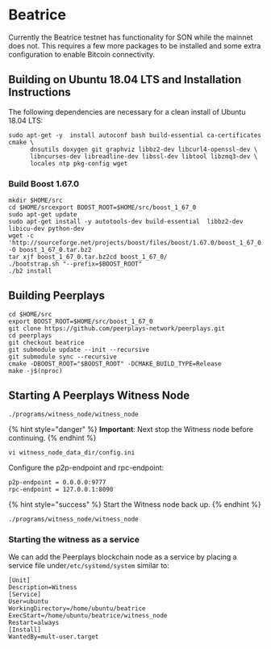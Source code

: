 # Beatrice

Currently the Beatrice testnet has functionality for SON while the mainnet does not. This requires a few more packages to be installed and some extra configuration to enable Bitcoin connectivity.

## Building on Ubuntu 18.04 LTS and Installation Instructions <a id="building-on-ubuntu-18-04-lts-and-installation-instructions"></a>

The following dependencies are necessary for a clean install of Ubuntu 18.04 LTS:

```text
sudo apt-get -y  install autoconf bash build-essential ca-certificates cmake \
      dnsutils doxygen git graphviz libbz2-dev libcurl4-openssl-dev \
      libncurses-dev libreadline-dev libssl-dev libtool libzmq3-dev \
      locales ntp pkg-config wget
```

### Build Boost 1.67.0 <a id="build-boost-1-67-0"></a>

```text
mkdir $HOME/src
cd $HOME/srcexport BOOST_ROOT=$HOME/src/boost_1_67_0
sudo apt-get update
sudo apt-get install -y autotools-dev build-essential  libbz2-dev libicu-dev python-dev
wget -c 'http://sourceforge.net/projects/boost/files/boost/1.67.0/boost_1_67_0.tar.bz2/download'\     
-O boost_1_67_0.tar.bz2
tar xjf boost_1_67_0.tar.bz2cd boost_1_67_0/
./bootstrap.sh "--prefix=$BOOST_ROOT"
./b2 install
```

## Building Peerplays <a id="building-peerplays"></a>

```text
cd $HOME/src
export BOOST_ROOT=$HOME/src/boost_1_67_0
git clone https://github.com/peerplays-network/peerplays.git
cd peerplays
git checkout beatrice
git submodule update --init --recursive
git submodule sync --recursive
cmake -DBOOST_ROOT="$BOOST_ROOT" -DCMAKE_BUILD_TYPE=Release
make -j$(nproc)
```

## Starting A Peerplays Witness Node <a id="starting-a-peerplays-witness-node"></a>

```text
./programs/witness_node/witness_node
```

{% hint style="danger" %}
**Important**: Next stop the Witness node before continuing.
{% endhint %}

```text
vi witness_node_data_dir/config.ini
```

Configure the p2p-endpoint and rpc-endpoint:

```text
p2p-endpoint = 0.0.0.0:9777
rpc-endpoint = 127.0.0.1:8090
```

{% hint style="success" %}
Start the Witness node back up.
{% endhint %}

```text
./programs/witness_node/witness_node
```

### Starting the witness as a service <a id="starting-the-witness-as-a-service"></a>

We can add the Peerplays blockchain node as a service by placing a service file under`/etc/systemd/system` similar to:

```text
[Unit]
Description=Witness
[Service]
User=ubuntu
WorkingDirectory=/home/ubuntu/beatrice
ExecStart=/home/ubuntu/beatrice/witness_node
Restart=always
[Install]
WantedBy=mult-user.target
```

